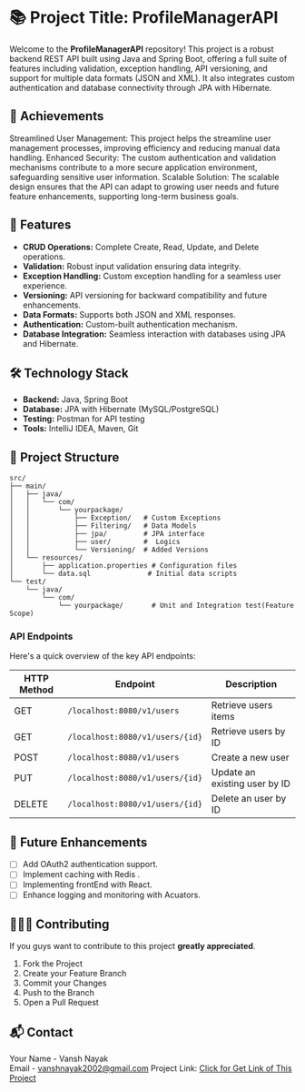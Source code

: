 # 📚 Project Title: ProfileManagerAPI

Welcome to the **ProfileManagerAPI** repository! This project is a robust backend REST API built using Java and Spring Boot, offering a full suite of features including validation, exception handling, API versioning, and support for multiple data formats (JSON and XML). It also integrates custom authentication and database connectivity through JPA with Hibernate.


## 🌟 Achievements

Streamlined User Management: This project helps the  streamline user management processes, improving efficiency and reducing manual data handling.
Enhanced Security: The custom authentication and validation mechanisms contribute to a more secure application environment, safeguarding sensitive user information.
Scalable Solution: The scalable design ensures that the API can adapt to growing user needs and future feature enhancements, supporting long-term business goals.



## 🚀 Features

- **CRUD Operations:** Complete Create, Read, Update, and Delete operations.
- **Validation:** Robust input validation ensuring data integrity.
- **Exception Handling:** Custom exception handling for a seamless user experience.
- **Versioning:** API versioning for backward compatibility and future enhancements.
- **Data Formats:** Supports both JSON and XML responses.
- **Authentication:** Custom-built authentication mechanism.
- **Database Integration:** Seamless interaction with databases using JPA and Hibernate.

## 🛠️ Technology Stack

- **Backend:** Java, Spring Boot
- **Database:** JPA with Hibernate (MySQL/PostgreSQL)
- **Testing:** Postman for API testing
- **Tools:** IntelliJ IDEA, Maven, Git

## 📂 Project Structure
```
src/
├── main/
│   ├── java/
│   │   └── com/
│   │       └── yourpackage/
│   │           ├── Exception/   # Custom Exceptions
│   │           ├── Filtering/   # Data Models
│   │           ├── jpa/         # JPA interface
│   │           ├── user/        #  Logics
│   │           └── Versioning/  # Added Versions
│   └── resources/
│       ├── application.properties # Configuration files
│       └── data.sql              # Initial data scripts
└── test/
    └── java/
        └── com/
            └── yourpackage/       # Unit and Integration test(Feature Scope)

```

### API Endpoints

Here's a quick overview of the key API endpoints:

| HTTP Method | Endpoint                      | Description                      |
|-------------|-------------------------------|----------------------------------|
| GET         |`/localhost:8080/v1/users`     | Retrieve users items             |
| GET         |`/localhost:8080/v1/users/{id}`| Retrieve users by ID             |
| POST        |`/localhost:8080/v1/users`     | Create a new user                |
| PUT         |`/localhost:8080/v1/users/{id}`| Update an existing user by ID    |
| DELETE      |`/localhost:8080/v1/users/{id}`| Delete an user by ID             |


## 🌟 Future Enhancements

- [ ] Add OAuth2 authentication support.
- [ ] Implement caching with Redis .
- [ ] Implementing frontEnd with React.
- [ ] Enhance logging and monitoring with Acuators.

## 🧑‍🤝‍🧑 Contributing

If you guys want to contribute to this project  **greatly appreciated**.

1. Fork the Project 
2. Create your Feature Branch 
3. Commit your Changes 
4. Push to the Branch 
5. Open a Pull Request


## 📬 Contact

Your Name -  Vansh Nayak  
Email - vanshnayak2002@gmail.com
Project Link: [Click for Get Link of This Project](https://github.com/vanshnayak2002/ProfileManagerAPI.git)
